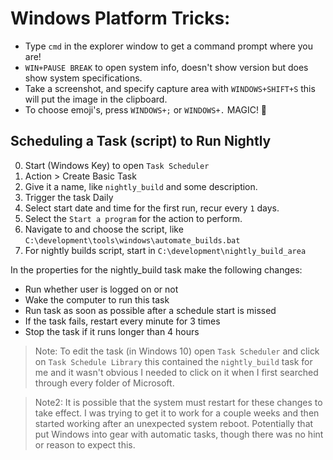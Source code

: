 # Windows Platform Tricks:

- Type `cmd` in the explorer window to get a command prompt where you are!
- `WIN+PAUSE BREAK` to open system info, doesn't show version but does show system specifications.
- Take a screenshot, and specify capture area with `WINDOWS+SHIFT+S` this will put the image in the clipboard.
- To choose emoji's, press `WINDOWS+;` or `WINDOWS+.` MAGIC! 🧙‍

## Scheduling a Task (script) to Run Nightly

0. Start (Windows Key) to open `Task Scheduler`
1. Action > Create Basic Task
2. Give it a name, like `nightly_build` and some description.
3. Trigger the task Daily
4. Select start date and time for the first run, recur every `1` days.
5. Select the `Start a program` for the action to perform.
6. Navigate to and choose the script, like `C:\development\tools\windows\automate_builds.bat`
7. For nightly builds script, start in `C:\development\nightly_build_area`

In the properties for the nightly_build task make the following changes:

* Run whether user is logged on or not
* Wake the computer to run this task
* Run task as soon as possible after a schedule start is missed
* If the task fails, restart every minute for 3 times
* Stop the task if it runs longer than 4 hours

> Note: To edit the task (in Windows 10) open `Task Scheduler` and click on `Task Schedule Library` this contained the `nightly_build` task for me and it wasn't obvious I needed to click on it when I first searched through every folder of Microsoft.

> Note2: It is possible that the system must restart for these changes to take effect. I was trying to get it to work for a couple weeks and then started working after an unexpected system reboot. Potentially that put Windows into gear with automatic tasks, though there was no hint or reason to expect this.
